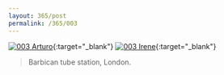 ```yaml
---
layout: 365/post
permalink: /365/003
---
```


[![003 Arturo](https://c1.staticflickr.com/1/348/19130698435_cd599daea7_c.jpg)](https://www.flickr.com/photos/131440297@N08/19130698435/){:target="_blank"}
[![003 Irene](https://c1.staticflickr.com/1/443/18504342454_6b328d594b_c.jpg)](https://www.flickr.com/photos/25124902@N04/18504342454/){:target="_blank"}


> Barbican tube station, London.

>
